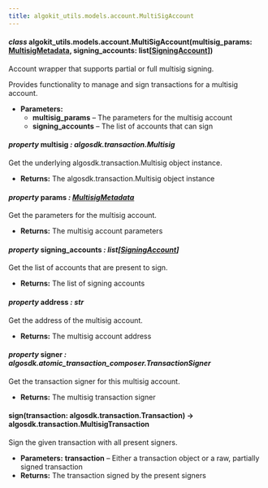 ```yaml
---
title: algokit_utils.models.account.MultiSigAccount
---
```


#### _class_ algokit_utils.models.account.MultiSigAccount(multisig_params: [MultisigMetadata](#algokit_utils.models.account.MultisigMetadata), signing_accounts: list[[SigningAccount](#algokit_utils.models.account.SigningAccount)])

Account wrapper that supports partial or full multisig signing.

Provides functionality to manage and sign transactions for a multisig account.

- **Parameters:**
  - **multisig_params** – The parameters for the multisig account
  - **signing_accounts** – The list of accounts that can sign

#### _property_ multisig _: algosdk.transaction.Multisig_

Get the underlying algosdk.transaction.Multisig object instance.

- **Returns:**
  The algosdk.transaction.Multisig object instance

#### _property_ params _: [MultisigMetadata](#algokit_utils.models.account.MultisigMetadata)_

Get the parameters for the multisig account.

- **Returns:**
  The multisig account parameters

#### _property_ signing_accounts _: list[[SigningAccount](#algokit_utils.models.account.SigningAccount)]_

Get the list of accounts that are present to sign.

- **Returns:**
  The list of signing accounts

#### _property_ address _: str_

Get the address of the multisig account.

- **Returns:**
  The multisig account address

#### _property_ signer _: algosdk.atomic_transaction_composer.TransactionSigner_

Get the transaction signer for this multisig account.

- **Returns:**
  The multisig transaction signer

#### sign(transaction: algosdk.transaction.Transaction) → algosdk.transaction.MultisigTransaction

Sign the given transaction with all present signers.

- **Parameters:**
  **transaction** – Either a transaction object or a raw, partially signed transaction
- **Returns:**
  The transaction signed by the present signers
